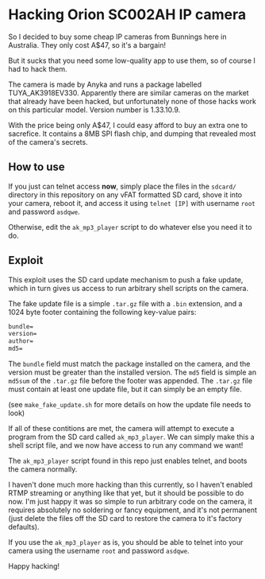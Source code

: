 Hacking Orion SC002AH IP camera
===============================

So I decided to buy some cheap IP cameras from Bunnings here in Australia. They only cost A$47, so it's a bargain!

But it sucks that you need some low-quality app to use them, so of course I had to hack them.

The camera is made by Anyka and runs a package labelled TUYA_AK3918EV330. Apparently there are similar cameras on the market that already have been hacked, but unfortunately none of those hacks work on this particular model. Version number is 1.33.10.9.

With the price being only A$47, I could easy afford to buy an extra one to sacrefice. It contains a 8MB SPI flash chip, and dumping that revealed most of the camera's secrets.

How to use
----------
If you just can telnet access **now**, simply place the files in the `sdcard/` directory in this repository on any vFAT formatted SD card, shove it into your camera, reboot it, and access it using `telnet [IP]` with username `root` and password `asdqwe`.

Otherwise, edit the `ak_mp3_player` script to do whatever else you need it to do.

Exploit
-------
This exploit uses the SD card update mechanism to push a fake update, which in turn gives us access to run arbitrary shell scripts on the camera.

The fake update file is a simple `.tar.gz` file with a `.bin` extension, and a 1024 byte footer containing the following key-value pairs:
```txt
bundle=
version=
author=
md5=
```

The `bundle` field must match the package installed on the camera, and the version must be greater than the installed version. The `md5` field is simple an `md5sum` of the `.tar.gz` file before the footer was appended. The `.tar.gz` file must contain at least one update file, but it can simply be an empty file.

(see `make_fake_update.sh` for more details on how the update file needs to look)

If all of these contitions are met, the camera will attempt to execute a program from the SD card called `ak_mp3_player`. We can simply make this a shell script file, and we now have access to run any command we want!

The `ak_mp3_player` script found in this repo just enables telnet, and boots the camera normally.

I haven't done much more hacking than this currently, so I haven't enabled RTMP streaming or anything like that yet, but it should be possible to do now. I'm just happy it was so simple to run arbitrary code on the camera, it requires absolutely no soldering or fancy equipment, and it's not permanent (just delete the files off the SD card to restore the camera to it's factory defaults).

If you use the `ak_mp3_player` as is, you should be able to telnet into your camera using the username `root` and password `asdqwe`.

Happy hacking!
